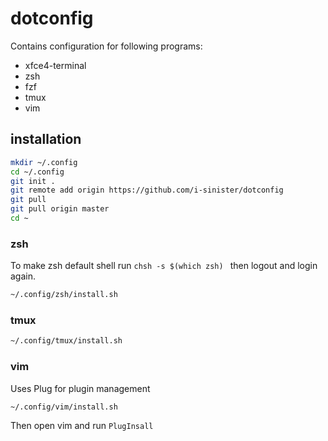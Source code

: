 # dotconfig
Contains configuration for following programs:
* xfce4-terminal
* zsh
* fzf
* tmux
* vim

## installation
```bash
mkdir ~/.config
cd ~/.config
git init .
git remote add origin https://github.com/i-sinister/dotconfig
git pull
git pull origin master
cd ~
```
### zsh
To make zsh default shell run ````chsh -s $(which zsh) ```` then logout and login again.
```Bash
~/.config/zsh/install.sh
```
### tmux
```Bash
~/.config/tmux/install.sh
```
### vim
Uses Plug for plugin management
```Bash
~/.config/vim/install.sh
```
Then open vim and run ```PlugInsall```
